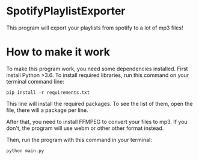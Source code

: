 # SpotifyPlaylistExporter
 
This program will export your playlists from spotify to a lot of mp3 files! 

# How to make it work

To make this program work, you need some dependencies installed.
First install Python >3.6.
To install required libraries, run this command on your terminal command line:

```
pip install -r requirements.txt
```

This line will install the required packages. To see the list of them, open the file, there will a package per line.

After that, you need to install FFMPEG to convert your files to mp3. If you don't, the program will use webm or other other format instead.

Then, run the program with this command in your terminal:

```
python main.py
```
